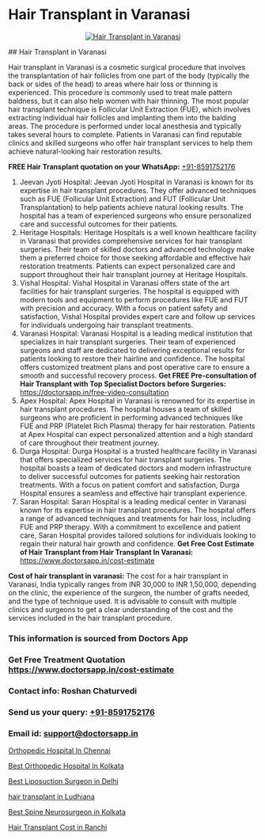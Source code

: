 # Hair Transplant in Varanasi

<p align="center">
  <a href="https://doctorsapp.co.in/uploads/treatment_image/Finding%20the%20best%20hair%20clinic.jpg">
    <img src="https://doctorsapp.co.in/treatment/hair-transplant" alt="Hair Transplant in Varanasi">
  </a>
</p>
## Hair Transplant in Varanasi

Hair transplant in Varanasi is a cosmetic surgical procedure that involves the transplantation of hair follicles from one part of the body (typically the back or sides of the head) to areas where hair loss or thinning is experienced. This procedure is commonly used to treat male pattern baldness, but it can also help women with hair thinning. The most popular hair transplant technique is Follicular Unit Extraction (FUE), which involves extracting individual hair follicles and implanting them into the balding areas. The procedure is performed under local anesthesia and typically takes several hours to complete. Patients in Varanasi can find reputable clinics and skilled surgeons who offer hair transplant services to help them achieve natural-looking hair restoration results.

**FREE Hair Transplant quotation on your WhatsApp:**  [+91-8591752176](https://api.whatsapp.com/send?phone=8591752176)

1) Jeevan Jyoti Hospital:
Jeevan Jyoti Hospital in Varanasi is known for its expertise in hair transplant procedures. They offer advanced techniques such as FUE (Follicular Unit Extraction) and FUT (Follicular Unit Transplantation) to help patients achieve natural looking results. The hospital has a team of experienced surgeons who ensure personalized care and successful outcomes for their patients.
2) Heritage Hospitals:
Heritage Hospitals is a well known healthcare facility in Varanasi that provides comprehensive services for hair transplant surgeries. Their team of skilled doctors and advanced technology make them a preferred choice for those seeking affordable and effective hair restoration treatments. Patients can expect personalized care and support throughout their hair transplant journey at Heritage Hospitals.
3) Vishal Hospital:
Vishal Hospital in Varanasi offers state of the art facilities for hair transplant surgeries. The hospital is equipped with modern tools and equipment to perform procedures like FUE and FUT with precision and accuracy. With a focus on patient safety and satisfaction, Vishal Hospital provides expert care and follow up services for individuals undergoing hair transplant treatments.
4) Varanasi Hospital:
Varanasi Hospital is a leading medical institution that specializes in hair transplant surgeries. Their team of experienced surgeons and staff are dedicated to delivering exceptional results for patients looking to restore their hairline and confidence. The hospital offers customized treatment plans and post operative care to ensure a smooth and successful recovery process.
**Get FREE Pre-consultation of Hair Transplant with Top Specialist Doctors before Surgeries:** https://doctorsapp.in/free-video-consultation
5) Apex Hospital:
Apex Hospital in Varanasi is renowned for its expertise in hair transplant procedures. The hospital houses a team of skilled surgeons who are proficient in performing advanced techniques like FUE and PRP (Platelet Rich Plasma) therapy for hair restoration. Patients at Apex Hospital can expect personalized attention and a high standard of care throughout their treatment journey.
6) Durga Hospital:
Durga Hospital is a trusted healthcare facility in Varanasi that offers specialized services for hair transplant surgeries. The hospital boasts a team of dedicated doctors and modern infrastructure to deliver successful outcomes for patients seeking hair restoration treatments. With a focus on patient comfort and satisfaction, Durga Hospital ensures a seamless and effective hair transplant experience.
7) Saran Hospital:
Saran Hospital is a leading medical center in Varanasi known for its expertise in hair transplant procedures. The hospital offers a range of advanced techniques and treatments for hair loss, including FUE and PRP therapy. With a commitment to excellence and patient care, Saran Hospital provides tailored solutions for individuals looking to regain their natural hair growth and confidence.
**Get Free Cost Estimate of Hair Transplant from Hair Transplant In Varanasi:** https://www.doctorsapp.in/cost-estimate

**Cost of hair transplant in varanasi:**
The cost for a hair transplant in Varanasi, India typically ranges from INR 30,000 to INR 1,50,000, depending on the clinic, the experience of the surgeon, the number of grafts needed, and the type of technique used. It is advisable to consult with multiple clinics and surgeons to get a clear understanding of the cost and the services included in the hair transplant procedure.

### This information is sourced from Doctors App 
### Get Free Treatment Quotation https://www.doctorsapp.in/cost-estimate
### Contact info: Roshan Chaturvedi 
### Send us your query: [+91-8591752176](https://api.whatsapp.com/send?phone=8591752176) 
### Email id: support@doctorsapp.in

[Orthopedic Hospital In Chennai](https://www.linkedin.com/pulse/orthopedic-hospital-chennai-doctorsapp-chittagong-ah8me?trackingId=aiVbcLxzX8PVgf2kknTXPQ%3D%3D&lipi=urn%3Ali%3Apage%3Ad_flagship3_company_admin%3BddPc4oDaSTuh6mJcYb9fAg%3D%3D)

[Best Orthopedic Hospital In Kolkata](https://www.linkedin.com/pulse/best-orthopedic-hospital-kolkata-doctorsapp-chittagong-xmzne?trackingId=%2Ffzfv0CADj%2FQuHMFYWs0Sg%3D%3D&lipi=urn%3Ali%3Apage%3Ad_flagship3_company_admin%3BddPc4oDaSTuh6mJcYb9fAg%3D%3D)

[Best Liposuction Surgeon in Delhi](https://medium.com/@vanshmehar12/best-liposuction-surgeon-in-delhi-e4213bd74bd8)

[hair transplant in Ludhiana](https://medium.com/@manish632504/hair-transplant-in-ludhiana-f06bec716b5e)

[Best Spine Neurosurgeon in Kolkata](https://doctors-apps.github.io/doctorsapp/best-spine-neurosurgeon-in-kolkata)

[Hair Transplant Cost in Ranchi](https://doctors-apps.github.io/doctorsapp/hair-transplant-cost-in-ranchi)

